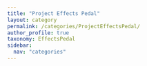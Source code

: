 ```yaml
---
title: "Project Effects Pedal"
layout: category
permalink: /categories/ProjectEffectsPedal/
author_profile: true
taxonomy: EffectsPedal
sidebar:
  nav: "categories"
---
```

